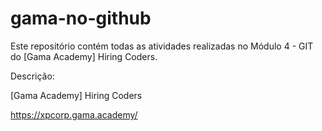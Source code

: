 # gama-no-github

Este repositório contém todas as atividades realizadas no Módulo 4 - GIT do [Gama Academy] Hiring Coders.

Descrição:

[Gama Academy] Hiring Coders

https://xpcorp.gama.academy/
